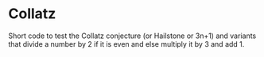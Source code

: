 # Collatz
Short code to test the Collatz conjecture (or Hailstone or 3n+1) and variants that divide a number by 2 if it is even and else multiply it by 3 and add 1.
